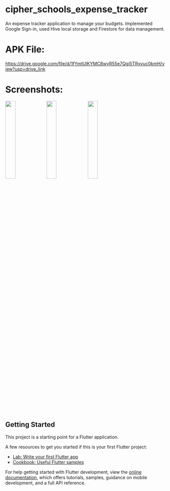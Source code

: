 # cipher_schools_expense_tracker

An expense tracker application to manage your budgets. Implemented Google Sign-in, used Hive local storage and Firestore for data management.

# APK File:
https://drive.google.com/file/d/1fYmtUlKYMC8wyR55e7Qgi5TRyvuc0kmH/view?usp=drive_link

# Screenshots:

<img src="https://github.com/afradahsan/CipherSchools-Flutter-Assignment/assets/139952097/141efc91-d52e-43bf-b213-6e9cadc89e93" width=25% height=25%>
<img src="https://github.com/afradahsan/CipherSchools-Flutter-Assignment/assets/139952097/750326ea-1915-44f1-a8cb-148c953854f7" width=25% height=25%>
<img src="https://github.com/afradahsan/CipherSchools-Flutter-Assignment/assets/139952097/0bef6200-d6c3-4645-b16f-1037bd58dd1b" width=25% height=25%>

## Getting Started

This project is a starting point for a Flutter application.

A few resources to get you started if this is your first Flutter project:

- [Lab: Write your first Flutter app](https://docs.flutter.dev/get-started/codelab)
- [Cookbook: Useful Flutter samples](https://docs.flutter.dev/cookbook)

For help getting started with Flutter development, view the
[online documentation](https://docs.flutter.dev/), which offers tutorials,
samples, guidance on mobile development, and a full API reference.
